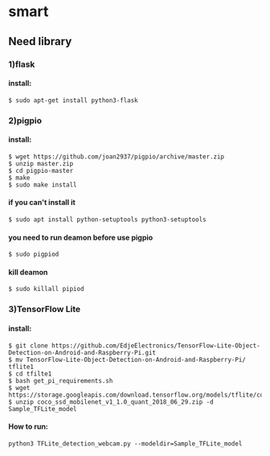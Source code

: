 # smart

## Need library
### 1)flask
#### install: 
```
$ sudo apt-get install python3-flask
```
### 2)pigpio
#### install:
```
$ wget https://github.com/joan2937/pigpio/archive/master.zip
$ unzip master.zip
$ cd pigpio-master
$ make
$ sudo make install
```
#### if you can't install it
```
$ sudo apt install python-setuptools python3-setuptools
```
#### you need to run deamon before use pigpio
```
$ sudo pigpiod
```
#### kill deamon
```
$ sudo killall pipiod
```
### 3)TensorFlow Lite
#### install:
```
$ git clone https://github.com/EdjeElectronics/TensorFlow-Lite-Object-Detection-on-Android-and-Raspberry-Pi.git
$ mv TensorFlow-Lite-Object-Detection-on-Android-and-Raspberry-Pi/ tflite1
$ cd tfilte1
$ bash get_pi_requirements.sh
$ wget https://storage.googleapis.com/download.tensorflow.org/models/tflite/coco_ssd_mobilenet_v1_1.0_quant_2018_06_29.zip
$ unzip coco_ssd_mobilenet_v1_1.0_quant_2018_06_29.zip -d Sample_TFLite_model
```
#### How to run:
```
python3 TFLite_detection_webcam.py --modeldir=Sample_TFLite_model
```